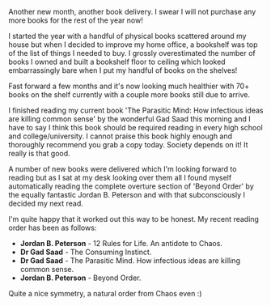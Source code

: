 Another new month, another book delivery. I swear I will not purchase any more books for the rest
of the year now!

I started the year with a handful of physical books scattered around my house but when I decided
to improve my home office, a bookshelf was top of the list of things I needed to buy. I grossly
overestimated the number of books I owned and built a bookshelf floor to ceiling which looked
embarrassingly bare when I put my handful of books on the shelves!

Fast forward a few months and it's now looking much healthier with 70+ books on the shelf
currently with a couple more books still due to arrive.

I finished reading my current book 'The Parasitic Mind: How infectious ideas are killing common
sense' by the wonderful Gad Saad this morning and I have to say I think this book should be
required reading in every high school and college/university. I cannot praise this book highly
enough and thoroughly recommend you grab a copy today. Society depends on it! It really is that
good.

A number of new books were delivered which I'm looking forward to reading but as I sat at my desk
looking over them all I found myself automatically reading the complete overture section of
'Beyond Order' by the equally fantastic Jordan B. Peterson and with that subconsciously I
decided my next read.

I'm quite happy that it worked out this way to be honest. My recent reading order has been as
follows:

- **Jordan B. Peterson** - 12 Rules for Life. An antidote to Chaos.
- **Dr Gad Saad** - The Consuming Instinct.
- **Dr Gad Saad** - The Parasitic Mind. How infectious ideas are killing common sense.
- **Jordan B. Peterson** - Beyond Order.

Quite a nice symmetry, a natural order from Chaos even :)